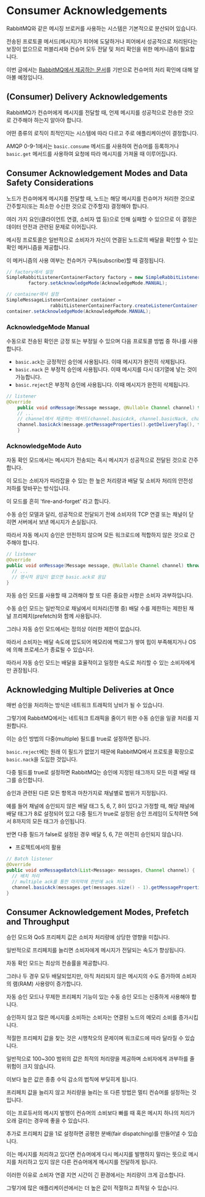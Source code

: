 # Consumer Acknowledgements



RabbitMQ와 같은 메시징 브로커를 사용하는 시스템은 기본적으로 분산되어 있습니다.

전송된 프로토콜 메서드(메시지)가 피어에 도달하거나 피어에서 성공적으로 처리된다는 보장이 없으므로 퍼블리셔와 컨슈머 모두 전달 및 처리 확인을 위한 메커니즘이 필요합니다.

이번 글에서는 [RabbitMQ에서 제공하는 문서](https://www.rabbitmq.com/docs/confirms)를 기반으로 컨슈머의 처리 확인에 대해 알아볼 예정입니다.



## (Consumer) Delivery Acknowledgements

RabbitMQ가 컨슈머에게 메시지를 전달할 때, 언제 메시지를 성공적으로 전송한 것으로 간주해야 하는지 알아야 합니다.

어떤 종류의 로직이 최적인지는 시스템에 따라 다르고 주로 애플리케이션이 결정합니다.

AMQP 0-9-1에서는 `basic.consume` 메서드를 사용하여 컨슈머를 등록하거나 `basic.get` 메서드를 사용하여 요청에 따라 메시지를 가져올 때 이루어집니다.



## Consumer Acknowledgement Modes and Data Safety Considerations

노드가 컨슈머에게 메시지를 전달할 때, 노드는 해당 메시지를 컨슈머가 처리한 것으로 간주할지(또는 최소한 수신한 것으로 간주할지) 결정해야 합니다.

여러 가지 요인(클라이언트 연결, 소비자 앱 등)으로 인해 실패할 수 있으므로 이 결정은 데이터 안전과 관련된 문제로 이어집니다.

메시징 프로토콜은 일반적으로 소비자가 자신이 연결된 노드로의 배달을 확인할 수 있는 확인 메커니즘을 제공합니다.

이 메커니즘의 사용 여부는 컨슈머가 구독(subscribe)할 때 결정됩니다.


```java
// factory에서 설정
SimpleRabbitListenerContainerFactory factory = new SimpleRabbitListenerContainerFactory();
		factory.setAcknowledgeMode(AcknowledgeMode.MANUAL);

// container에서 설정
SimpleMessageListenerContainer container =
				rabbitListenerContainerFactory.createListenerContainer();
container.setAcknowledgeMode(AcknowledgeMode.MANUAL);
```



### AcknowledgeMode Manual

수동으로 전송된 확인은 긍정 또는 부정일 수 있으며 다음 프로토콜 방법 중 하나를 사용합니다.

- `basic.ack`는 긍정적인 승인에 사용됩니다. 이때 메시지가 완전히 삭제됩니다.
- `basic.nack` 은 부정적 승인에 사용됩니다. 이때 메시지를 다시 대기열에 넣는 것이 가능합니다.
- `basic.reject`은 부정적 승인에 사용됩니다. 이때 메시지가 완전히 삭제됩니다.


```java
// listener
@Override
	public void onMessage(Message message, @Nullable Channel channel) throws Exception {
    // ...
    // channel에서 제공하는 메서드(channel.basicAck, channel.basicNack, channel.basicReject) 중 하나의 메서드를 통해 명시적으로 응답하여야 한다.
    channel.basicAck(message.getMessageProperties().getDeliveryTag(), false);
	}
```



### AcknowledgeMode Auto

자동 확인 모드에서는 메시지가 전송되는 즉시 메시지가 성공적으로 전달된 것으로 간주합니다.

이 모드는 소비자가 따라잡을 수 있는 한 높은 처리량과 배달 및 소비자 처리의 안전성 저하를 맞바꾸는 방식입니다.

이 모드를 흔히 'fire-and-forget' 라고 합니다.



수동 승인 모델과 달리, 성공적으로 전달되기 전에 소비자의 TCP 연결 또는 채널이 닫히면 서버에서 보낸 메시지가 손실됩니다.

따라서 자동 메시지 승인은 안전하지 않으며 모든 워크로드에 적합하지 않은 것으로 간주해야 합니다.


```java
// listener
@Override
public void onMessage(Message message, @Nullable Channel channel) throws Exception {
  // ...
  // 명시적 응답이 없으면 basic.ack로 응답
}
```



자동 승인 모드를 사용할 때 고려해야 할 또 다른 중요한 사항은 소비자 과부하입니다.

수동 승인 모드는 일반적으로 채널에서 미처리(진행 중) 배달 수를 제한하는 제한된 채널 프리페치(prefetch)와 함께 사용됩니다.

그러나 자동 승인 모드에서는 정의상 이러한 제한이 없습니다.

따라서 소비자는 배달 속도에 압도되어 메모리에 백로그가 쌓여 힙이 부족해지거나 OS에 의해 프로세스가 종료될 수 있습니다.

따라서 자동 승인 모드는 배달을 효율적이고 일정한 속도로 처리할 수 있는 소비자에게만 권장됩니다.



## Acknowledging Multiple Deliveries at Once

매번 승인을 처리하는 방식은 네트워크 트래픽의 낭비가 될 수 있습니다.

그렇기에 RabbitMQ에서는 네트워크 트래픽을 줄이기 위한 수동 승인을 일괄 처리를 지원합니다.

이는 승인 방법의 다중(multiple) 필드를 true로 설정하면 됩니다.

`basic.reject`에는 원래 이 필드가 없었기 때문에 RabbitMQ에서 프로토콜 확장으로 `basic.nack`을 도입한 것입니다.

다중 필드를 true로 설정하면 RabbitMQ는 승인에 지정된 태그까지 모든 미결 배달 태그를 승인합니다.

승인과 관련된 다른 모든 항목과 마찬가지로 채널별로 범위가 지정됩니다.

예를 들어 채널에 승인되지 않은 배달 태그 5, 6, 7, 8이 있다고 가정할 때, 해당 채널에 배달 태그가 8로 설정되어 있고 다중 필드가 true로 설정된 승인 프레임이 도착하면 5에서 8까지의 모든 태그가 승인됩니다.

반면 다중 필드가 false로 설정된 경우 배달 5, 6, 7은 여전히 승인되지 않습니다.



- 프로젝트에서의 활용

```java
// Batch listener
@Override
public void onMessageBatch(List<Message> messages, Channel channel) {
  // 배치 처리
  // multiple ack를 통한 마지막에 한번에 ack 처리
  channel.basicAck(messages.get(messages.size() - 1).getMessageProperties().getDeliveryTag(), true);
}
```





## Consumer Acknowledgement Modes, Prefetch and Throughput

승인 모드와 QoS 프리페치 값은 소비자 처리량에 상당한 영향을 미칩니다.

일반적으로 프리페치를 늘리면 소비자에게 메시지가 전달되는 속도가 향상됩니다.

자동 확인 모드는 최상의 전송률을 제공합니다.

그러나 두 경우 모두 배달되었지만, 아직 처리되지 않은 메시지의 수도 증가하여 소비자의 램(RAM) 사용량이 증가합니다.

자동 승인 모드나 무제한 프리페치 기능이 있는 수동 승인 모드는 신중하게 사용해야 합니다.

승인하지 않고 많은 메시지를 소비하는 소비자는 연결된 노드의 메모리 소비를 증가시킵니다.

적절한 프리페치 값을 찾는 것은 시행착오의 문제이며 워크로드에 따라 달라질 수 있습니다.



일반적으로 100~300 범위의 값은 최적의 처리량을 제공하며 소비자에게 과부하를 줄 위험이 크지 않습니다.

이보다 높은 값은 종종 수익 감소의 법칙에 부딪히게 됩니다.



프리페치 값을 늘리지 않고 처리량을 늘리는 또 다른 방법은 멀티 컨슈머를 설정하는 것입니다.

이는 프로듀서의 메시지 발행이 컨슈머의 소비보다 빠를 때 혹은 메시지 하나의 처리가 오래 걸리는 경우에 좋을 수 있습니다.



추가로 프리페치 값을 1로 설정하면 공평한 분배(fair dispatching)를 만들어낼 수 있습니다.

이는 메시지를 처리하고 있다면 컨슈머에게 다시 메시지를 발행하지 말라는 뜻으로 메시지를 처리하고 있지 않은 다른 컨슈머에게 메시지를 전달하게 됩니다.

이러한 이유로 소비자 연결 지연 시간이 긴 환경에서는 처리량이 크게 감소합니다.

그렇기에 많은 애플리케이션에서는 더 높은 값이 적절하고 최적일 수 있습니다.